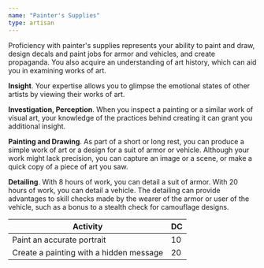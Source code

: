 ```yaml
---
name: "Painter's Supplies"
type: artisan
---
```


Proficiency with painter's supplies represents your ability to paint and draw, design decals and paint jobs for armor and vehicles,
and create propaganda. You also acquire an understanding of art history, which can aid you in examining works of art.

__Insight__. Your expertise allows you to glimpse the emotional states of other artists by viewing their works of art.

__Investigation, Perception__. When you inspect a painting or a similar work of visual art,
your knowledge of the practices behind creating it can grant you additional insight.

__Painting and Drawing__.
As part of a short or long rest, you can produce a simple work of art or a design for a suit of armor or vehicle. Although
your work might lack precision, you can capture an image or a scene, or make a quick copy of a piece of art you saw.

__Detailing__.
With 8 hours of work, you can detail a suit of armor. With 20 hours of work, you can detail a vehicle.
The detailing can provide advantages to skill checks made by the wearer of the armor or user of the vehicle, such
as a bonus to a stealth check for camouflage designs.


Activity | DC
--- | ---
Paint an accurate portrait | 10
Create a painting with a hidden message | 20
